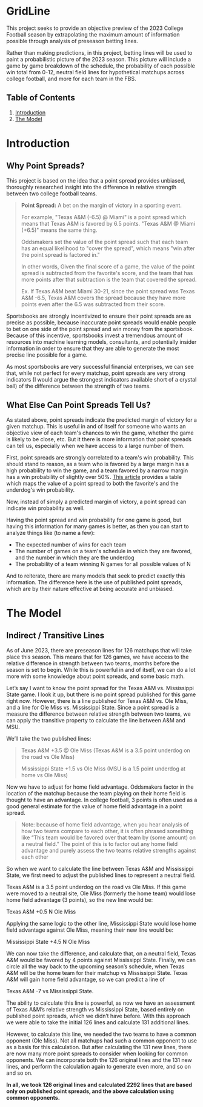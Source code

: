 # GridLine

This project seeks to provide an objective preview of the 2023 College Football season by extrapolating the maximum amount of information possible through analysis of preseason betting lines. 

Rather than making predictions, in this project, betting lines will be used to paint a probabilistic picture of the 2023 season. This picture will include a game by game breakdown of the schedule, the probability of each possible win total from 0-12, neutral field lines for hypothetical matchups across college football, and more for each team in the FBS.

## Table of Contents

1. [Introduction](#introduction)
2. [The Model](#themodel)

# Introduction <a id="introduction"></a>

## Why Point Spreads?

This project is based on the idea that a point spread provides unbiased, thoroughly researched insight into the difference in relative strength between two college football teams. 

> __Point Spread:__ A bet on the margin of victory in a sporting event.
> 
> For example, "Texas A&M (-6.5) @ Miami" is a point spread which means that Texas A&M is favored by 6.5 points. "Texas A&M @ Miami (+6.5)" means the same thing.
> 
> Oddsmakers set the value of the point spread such that each team has an equal likelihood to "cover the spread", which means "win after the point spread is factored in."
> 
> In other words, Given the final score of a game, the value of the point spread is subtracted from the favorite's score, and the team that has more points after that subtraction is the team that covered the spread.
> 
> Ex. If Texas A&M beat Miami 30-21, since the point spread was Texas A&M -6.5, Texas A&M covers the spread because they have more points even after the 6.5 was subtracted from their score.

Sportsbooks are strongly incentivized to ensure their point spreads are as precise as possible, because inaccurate point spreads would enable people to bet on one side of the point spread and win money from the sportsbook. Because of this incentive, sportsbooks invest a tremendous amount of resources into machine learning models, consultants, and potentially insider information in order to ensure that they are able to generate the most precise line possible for a game. 

As most sportsbooks are very successful financial enterprises, we can see that, while not perfect for every matchup, point spreads are very strong indicators (I would argue the strongest indicators available short of a crystal ball) of the difference between the strength of two teams. 

## What Else Can Point Spreads Tell Us?

As stated above, point spreads indicate the predicted margin of victory for a given matchup. This is useful in and of itself for someone who wants an objective view of each team's chances to win the game, whether the game is likely to be close, etc. But it there is more information that point spreads can tell us, especially when we have access to a large number of them. 

First, point spreads are strongly correlated to a team's win probability. This should stand to reason, as a team who is favored by a large margin has a high probability to win the game, and a team favored by a narrow margin has a win probability of slightly over 50%. [This article](https://www.boydsbets.com/college-football-spread-to-moneyline-conversion/) provides a table which maps the value of a point spread to both the favorite's and the underdog's win probability. 

Now, instead of simply a predicted margin of victory, a point spread can indicate win probability as well.

Having the point spread and win probability for one game is good, but having this information for many games is better, as then you can start to analyze things like (to name a few):
- The expected number of wins for each team
- The number of games on a team's schedule in which they are favored, and the number in which they are the underdog
- The probability of a team winning N games for all possible values of N

And to reiterate, there are many models that seek to predict exactly this information. The difference here is the use of published point spreads, which are by their nature effective at being accurate and unbiased.

# The Model <a id="themodel"></a>

## Indirect / Transitive Lines

As of June 2023, there are preseason lines for 126 matchups that will take place this season. This means that for 126 games, we have access to the relative difference in strength between two teams, months before the season is set to begin. While this is powerful in and of itself, we can do a lot more with some knowledge about point spreads, and some basic math.

Let’s say I want to know the point spread for the Texas A&M vs. Mississippi State game. I look it up, but there is no point spread published for this game right now. However, there is a line published for Texas A&M vs. Ole Miss, and a line for Ole Miss vs. Mississippi State. Since a point spread is a measure the difference between relative strength between two teams, we can apply the transitive property to calculate the line between A&M and MSU. 

We’ll take the two published lines:
> Texas A&M +3.5 @ Ole Miss (Texas A&M is a 3.5 point underdog on the road vs Ole Miss)
> 
> Mississippi State +1.5 vs Ole Miss (MSU is a 1.5 point underdog at home vs Ole Miss)

Now we have to adjust for home field advantage. Oddsmakers factor in the location of the matchup because the team playing on their home field is thought to have an advantage. In college football, 3 points is often used as a good general estimate for the value of home field advantage in a point spread.

> Note: because of home field advantage, when you hear analysis of how two teams compare to each other, it is often phrased something like “This team would be favored over that team by (some amount) on a neutral field.” The point of this is to factor out any home field advantage and purely assess the two teams relative strengths against each other

So when we want to calculate the line between Texas A&M and Mississippi State, we first need to adjust the published lines to represent a neutral field. 

Texas A&M is a 3.5 point underdog on the road vs Ole Miss. If this game were moved to a neutral site, Ole Miss (formerly the home team) would lose home field advantage (3 points), so the new line would be:

Texas A&M +0.5 N Ole Miss

Applying the same logic to the other line, Mississippi State would lose home field advantage against Ole Miss, meaning their new line would be:

Mississippi State +4.5 N Ole Miss

We can now take the difference, and calculate that, on a neutral field, Texas A&M would be favored by 4 points against Mississippi State. 
Finally, we can circle all the way back to the upcoming season’s schedule, when Texas A&M will be the home team for their matchup vs Mississippi State. Texas A&M will gain home field advantage, so we can predict a line of

Texas A&M -7 vs Mississippi State.

The ability to calculate this line is powerful, as now we have an assessment of Texas A&M’s relative strength vs Mississippi State, based entirely on published point spreads, which we didn’t have before. With this approach we were able to take the initial 126 lines and calculate 131 additional lines. 

However, to calculate this line, we needed the two teams to have a common opponent (Ole Miss). Not all matchups had such a common opponent to use as a basis for this calculation. But after calculating the 131 new lines, there are now many more point spreads to consider when looking for common opponents. We can incorporate both the 126 original lines and the 131 new lines, and perform the calculation again to generate even more, and so on and so on. 

**In all, we took 126 original lines and calculated 2292 lines that are based only on published point spreads, and the above calculation using common opponents.**
